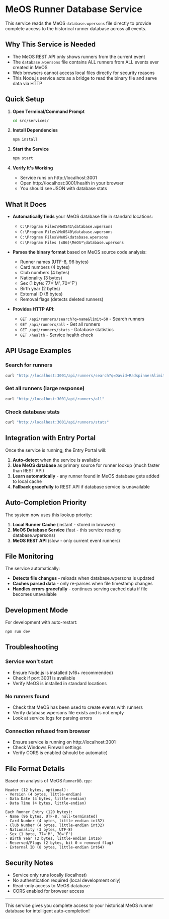 # MeOS Runner Database Service

This service reads the MeOS `database.wpersons` file directly to provide complete access to the historical runner database across all events.

## Why This Service is Needed

- The MeOS REST API only shows runners from the current event
- The `database.wpersons` file contains ALL runners from ALL events ever created in MeOS
- Web browsers cannot access local files directly for security reasons
- This Node.js service acts as a bridge to read the binary file and serve data via HTTP

## Quick Setup

1. **Open Terminal/Command Prompt**
   ```bash
   cd src/services/
   ```

2. **Install Dependencies**
   ```bash
   npm install
   ```

3. **Start the Service**
   ```bash
   npm start
   ```

4. **Verify It's Working**
   - Service runs on http://localhost:3001
   - Open http://localhost:3001/health in your browser
   - You should see JSON with database stats

## What It Does

- **Automatically finds** your MeOS database file in standard locations:
  - `C:\Program Files\MeOS41\database.wpersons`
  - `C:\Program Files\MeOS40\database.wpersons`
  - `C:\Program Files\MeOS\database.wpersons`
  - `C:\Program Files (x86)\MeOS*\database.wpersons`

- **Parses the binary format** based on MeOS source code analysis:
  - Runner names (UTF-8, 96 bytes)
  - Card numbers (4 bytes)
  - Club numbers (4 bytes) 
  - Nationality (3 bytes)
  - Sex (1 byte: 77='M', 70='F')
  - Birth year (2 bytes)
  - External ID (8 bytes)
  - Removal flags (detects deleted runners)

- **Provides HTTP API**:
  - `GET /api/runners/search?q=name&limit=50` - Search runners
  - `GET /api/runners/all` - Get all runners
  - `GET /api/runners/stats` - Database statistics
  - `GET /health` - Service health check

## API Usage Examples

### Search for runners
```bash
curl "http://localhost:3001/api/runners/search?q=David+Radspinner&limit=10"
```

### Get all runners (large response)
```bash
curl "http://localhost:3001/api/runners/all"
```

### Check database stats
```bash
curl "http://localhost:3001/api/runners/stats"
```

## Integration with Entry Portal

Once the service is running, the Entry Portal will:

1. **Auto-detect** when the service is available
2. **Use MeOS database** as primary source for runner lookup (much faster than REST API)
3. **Learn automatically** - any runner found in MeOS database gets added to local cache
4. **Fallback gracefully** to REST API if database service is unavailable

## Auto-Completion Priority

The system now uses this lookup priority:

1. **Local Runner Cache** (instant - stored in browser)
2. **MeOS Database Service** (fast - this service reading database.wpersons)
3. **MeOS REST API** (slow - only current event runners)

## File Monitoring

The service automatically:
- **Detects file changes** - reloads when database.wpersons is updated
- **Caches parsed data** - only re-parses when file timestamp changes
- **Handles errors gracefully** - continues serving cached data if file becomes unavailable

## Development Mode

For development with auto-restart:
```bash
npm run dev
```

## Troubleshooting

### Service won't start
- Ensure Node.js is installed (v16+ recommended)
- Check if port 3001 is available
- Verify MeOS is installed in standard locations

### No runners found
- Check that MeOS has been used to create events with runners
- Verify database.wpersons file exists and is not empty
- Look at service logs for parsing errors

### Connection refused from browser
- Ensure service is running on http://localhost:3001
- Check Windows Firewall settings
- Verify CORS is enabled (should be automatic)

## File Format Details

Based on analysis of MeOS `RunnerDB.cpp`:

```
Header (12 bytes, optional):
- Version (4 bytes, little-endian)
- Data Date (4 bytes, little-endian) 
- Data Time (4 bytes, little-endian)

Each Runner Entry (120 bytes):
- Name (96 bytes, UTF-8, null-terminated)
- Card Number (4 bytes, little-endian int32)
- Club Number (4 bytes, little-endian int32)
- Nationality (3 bytes, UTF-8)
- Sex (1 byte, 77='M', 70='F')
- Birth Year (2 bytes, little-endian int16)
- Reserved/Flags (2 bytes, bit 0 = removed flag)
- External ID (8 bytes, little-endian int64)
```

## Security Notes

- Service only runs locally (localhost)
- No authentication required (local development only)
- Read-only access to MeOS database
- CORS enabled for browser access

---

This service gives you complete access to your historical MeOS runner database for intelligent auto-completion!
